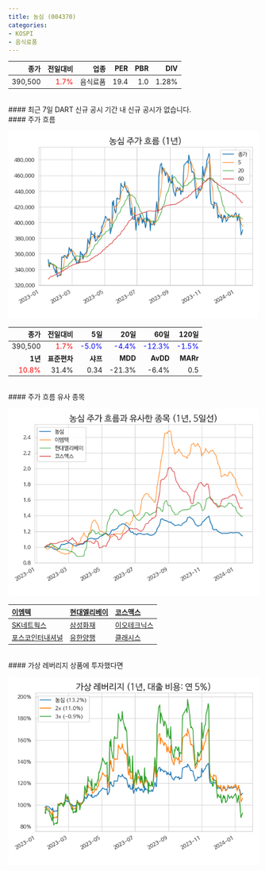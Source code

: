 ```yaml
---
title: 농심 (004370)
categories:
- KOSPI
- 음식료품
---
```


|**종가**|**전일대비**|**업종**|**PER**|**PBR**|**DIV**|
|-------:|-----------:|-------:|------:|------:|------:|
|390,500|<span style="color: red">1.7%</span>|음식료품|19.4|1.0|1.28%|

<!-- more -->

<br>
#### 최근 7일 DART 신규 공시<a id="dart"></a>
기간 내 신규 공시가 없습니다.

<br>
#### 주가 흐름<a id="price"></a>

![004370](/assets/images/stock/004370.png)

|**종가**|**전일대비**|**5일**|**20일**|**60일**|**120일**|
|-------:|-----------:|------:|-------:|-------:|--------:|
| 390,500 | <span style="color: red">1.7%</span> | <span style="color: blue">-5.0%</span> | <span style="color: blue">-4.4%</span> | <span style="color: blue">-12.3%</span> | <span style="color: blue">-1.5%</span> |
|**1년**|**표준편차**|**샤프**|**MDD**|**AvDD**|**MARr**|
| <span style="color: red">10.8%</span> | 31.4% | 0.34 | -21.3% | -6.4% | 0.5 |

<br>
#### 주가 흐름 유사 종목<a id="corr"></a>

![004370](/assets/images/stock/004370_corr.png)

| [이엠텍](/091120/) | [현대엘리베이](/017800/) | [코스맥스](/192820/) |
|:---------------------------------------|:---------------------------------------|:---------------------------------------|
| [SK네트웍스](/001740/) | [삼성화재](/000810/) | [이오테크닉스](/039030/) |
| [포스코인터내셔널](/047050/) | [유한양행](/000100/) | [클래시스](/214150/) |

<br>
#### 가상 레버리지 상품에 투자했다면<a id="2x"></a>

![004370](/assets/images/stock/004370_2x.png)

[^corr]: 상관계수를 이용하여 분석하였습니다.